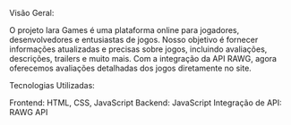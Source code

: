 Visão Geral: 

O projeto Iara Games é uma plataforma online para jogadores, desenvolvedores e entusiastas de jogos. Nosso objetivo é fornecer informações atualizadas e precisas sobre jogos, incluindo avaliações, descrições, trailers e muito mais. Com a integração da API RAWG, agora oferecemos avaliações detalhadas dos jogos diretamente no site.

Tecnologias Utilizadas: 

Frontend: HTML, CSS, JavaScript
Backend: JavaScript
Integração de API: RAWG API
